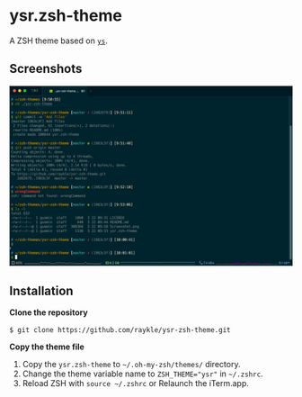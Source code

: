 # ysr.zsh-theme
A ZSH theme based on [`ys`](http://blog.ysmood.org/my-ys-terminal-theme/).

## Screenshots

![Screenshots](./Screenshots.png)

## Installation

__Clone the repository__


```
$ git clone https://github.com/raykle/ysr-zsh-theme.git
```

__Copy the theme file__

1. Copy the `ysr.zsh-theme` to `~/.oh-my-zsh/themes/` directory.
2. Change the theme variable name to `ZSH_THEME="ysr"` in `~/.zshrc`.
3. Reload ZSH with `source ~/.zshrc` or Relaunch the iTerm.app.
